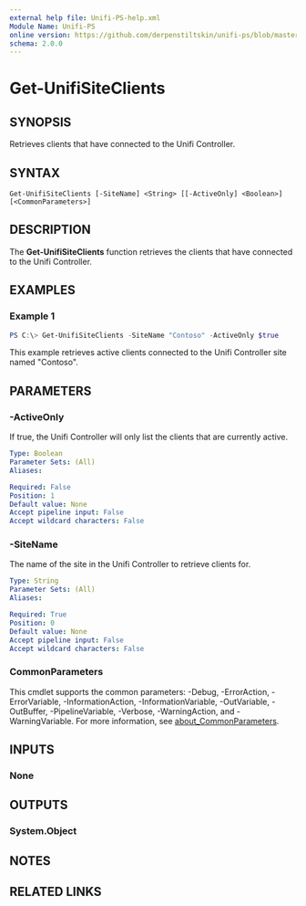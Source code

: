 ```yaml
---
external help file: Unifi-PS-help.xml
Module Name: Unifi-PS
online version: https://github.com/derpenstiltskin/unifi-ps/blob/master/docs/Get-UnifiSiteClients.md
schema: 2.0.0
---
```


# Get-UnifiSiteClients

## SYNOPSIS
Retrieves clients that have connected to the Unifi Controller.

## SYNTAX

```
Get-UnifiSiteClients [-SiteName] <String> [[-ActiveOnly] <Boolean>] [<CommonParameters>]
```

## DESCRIPTION
The **Get-UnifiSiteClients** function retrieves the clients that have connected to the Unifi Controller.

## EXAMPLES

### Example 1
```powershell
PS C:\> Get-UnifiSiteClients -SiteName "Contoso" -ActiveOnly $true
```

This example retrieves active clients connected to the Unifi Controller site named "Contoso".

## PARAMETERS

### -ActiveOnly
If true, the Unifi Controller will only list the clients that are currently active.

```yaml
Type: Boolean
Parameter Sets: (All)
Aliases:

Required: False
Position: 1
Default value: None
Accept pipeline input: False
Accept wildcard characters: False
```

### -SiteName
The name of the site in the Unifi Controller to retrieve clients for.

```yaml
Type: String
Parameter Sets: (All)
Aliases:

Required: True
Position: 0
Default value: None
Accept pipeline input: False
Accept wildcard characters: False
```

### CommonParameters
This cmdlet supports the common parameters: -Debug, -ErrorAction, -ErrorVariable, -InformationAction, -InformationVariable, -OutVariable, -OutBuffer, -PipelineVariable, -Verbose, -WarningAction, and -WarningVariable. For more information, see [about_CommonParameters](http://go.microsoft.com/fwlink/?LinkID=113216).

## INPUTS

### None
## OUTPUTS

### System.Object
## NOTES

## RELATED LINKS
